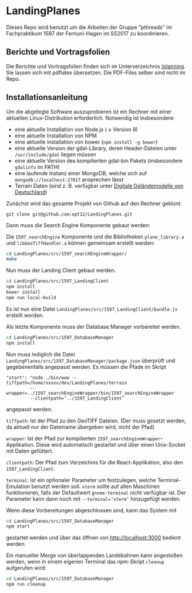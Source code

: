 # LandingPlanes

Dieses Repo wird benutzt um die Arbeiten der Gruppe "pthreads" im Fachpraktikum 1597 der Fernuni-Hagen im SS2017 zu koordinieren.

## Berichte und Vortragsfolien

Die Berichte und Vortragsfolien finden sich im Unterverzeichnis [/planning](/planning). Sie lassen sich mit pdflatex übersetzen. Die PDF-Files selber sind nicht im Repo.

## Installationsanleitung

Um die abgelegte Software auszuprobieren ist ein Rechner mit
einer aktuellen Linux-Distribution erforderlich. Notwendig ist
insbesondere:

-   eine aktuelle Installation von Node.js ( ≥ Version 8)
-   eine aktuelle Installation von NPM
-   eine aktuelle installation von bower (`npm install -g bower`)
-   eine aktuelle Version der gdal-Library, deren Header-Dateien unter
    `/usr/include/gdal` liegen müssen
-   eine aktuelle Version des kompilierten gdal-bin Pakets (insbesondere
    `gdalinfo` im PATH)
-   eine laufende Instanz einer MongoDB, welche sich auf
    `mongodb://localhost:27017` ansprechen lässt
-   Terrain Daten (sind z. B. verfügbar unter [Digitale Geländemodelle von Deutschland](http://data.opendataportal.at/dataset/dtm-germany))

Zunächst wird das gesamte Projekt von Github auf den Rechner geklont:

````git clone git@github.com:opt12/LandingPlanes.git````

Dann muss die Search Engine Komponente gebaut werden:

Die `1597_searchEngine` Komponente und die Bibliotheken `plane_library.a`
und `libGeoTiffHandler.a` können gemeinsam erstellt
werden:

````bash
cd LandingPlanes/src/1597_searchEngineWrapper/
make
````

Nun muss der Landing Client gebaut werden.

````bash
cd LandingPlanes/src/1597_LandingClient
npm install
bower install
npm run local-build
````
Es ist nun eine Datei `LandingPlanes/src/1597_LandingClient/bundle.js`
erstellt worden.

Als letzte Komponente muss der Database Manager vorbereitet werden.

````bash
cd LandingPlanes/src/1597_DatabaseManager
npm install
````

Nun muss lediglich die Datei
`LandingPlanes/src/1597_DatabaseManager/package.json` überprüft und
gegebenenfalls angepasst werden. Es müssen die Pfade im Skript
````
"start": "node ./bin/www --tiffpath=/home/xxxxx/dev/LandingPlanes/terrain
         --wrapper=../1597_searchEngineWrapper/bin/1597_searchEngineWrapper
         --clientpath=’../1597_LandingClient’
````
angepasst werden.

`tiffpath`: Ist der Pfad zu den GeoTIFF Dateien. (Der muss gesetzt werden,
da aktuell nur der Dateiname übergeben wird, nicht der Pfad)

`wrapper`: Ist der Pfad zur kompilierten `1597_searchEngineWrapper`-Applikation. Diese wird
automatisch gestartet und über einen Unix-Socket mit Daten gefüttert.

`clientpath`: Der Pfad zum Verzeichnis für die React-Applikation, also den
`1597_LandingClient`.

`terminal`: Ist ein optionaler Parameter um festzulegen, welche
Terminal-Emulation benutzt werden soll. `xterm` sollte auf allen Maschinen
funktionieren, falls der Defaultwert `gnome-terminal` nicht verfügbar ist.
Der Parameter kann dann noch mit `--terminal=’xterm’` hinzugefügt werden.

Wenn diese Vorbereitungen abgeschlossen sind, kann das System mit

````bash
cd LandingPlanes/src/1597_DatabaseManager
npm start
````
gestartet werden und über das öffnen von
[http://localhost:3000](http://localhost:3000) bedient werden.

Ein manueller Merge von überlappenden Landebahnen kann angestoßen werden,
wenn in einem eigenen Terminal das npm-Skript `cleanup` aufgerufen wird:

````bash
cd LandingPlanes/src/1597_DatabaseManager
npm run cleanup
````

